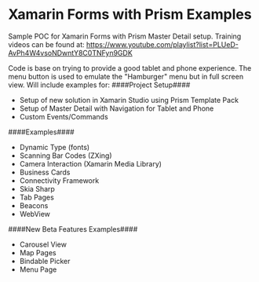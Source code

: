 # Xamarin Forms with Prism Examples
Sample POC for Xamarin Forms with Prism Master Detail setup.  Training videos can be found at:  https://www.youtube.com/playlist?list=PLUeD-AvPh4W4vsoNDwntY8C0TNFyn9GDK

Code is base on trying to provide a good tablet and phone experience.  The menu button is used to emulate the "Hamburger" menu but in full screen view.  Will include examples for:
####Project Setup####
* Setup of new solution in Xamarin Studio using Prism Template Pack
* Setup of Master Detail with Navigation for Tablet and Phone
* Custom Events/Commands

####Examples####
* Dynamic Type (fonts)
* Scanning Bar Codes (ZXing)
* Camera Interaction (Xamarin Media Library)
* Business Cards
* Connectivity Framework
* Skia Sharp
* Tab Pages
* Beacons
* WebView

####New Beta Features Examples####
* Carousel View
* Map Pages
* Bindable Picker
* Menu Page

